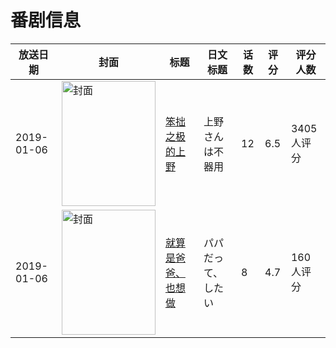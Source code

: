# 番剧信息

|放送日期|封面|标题|日文标题|话数|评分|评分人数|
|---|---|---|---|---|---|---|
|2019-01-06|<img src="//lain.bgm.tv/pic/cover/c/1f/3f/247417_O2YP9.jpg" alt="封面" style="width:150px;height:200px;object-fit:cover;">|[笨拙之极的上野](https://bangumi.tv/subject/247417)|上野さんは不器用|12|6.5|3405人评分|
|2019-01-06|<img src="/img/no_icon_subject.png" alt="封面" style="width:150px;height:200px;object-fit:cover;">|[就算是爸爸、也想做](https://bangumi.tv/subject/268653)|パパだって、したい|8|4.7|160人评分|
